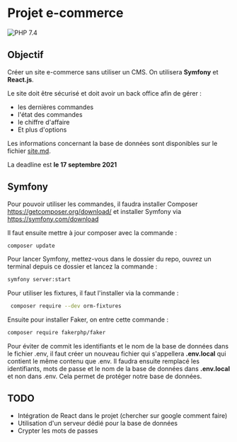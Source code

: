 # Projet e-commerce

![PHP 7.4](https://img.shields.io/badge/PHP-7.4-orange?style=for-the-badge&logo=appveyor)

## Objectif

Créer un site e-commerce sans utiliser un CMS. On utilisera **Symfony** et **React.js**.

Le site doit être sécurisé et doit avoir un back office afin de gérer :

- les dernières commandes
- l'état des commandes
- le chiffre d'affaire
- Et plus d'options

Les informations concernant la base de données sont disponibles sur le fichier [site.md](https://github.com/AlexandreTO/Projet/blob/master/site.md).

La deadline est **le 17 septembre 2021**

## Symfony

Pour pouvoir utiliser les commandes, il faudra installer Composer <https://getcomposer.org/download/> et installer Symfony via <https://symfony.com/download>

Il faut ensuite mettre à jour composer avec la commande :

```bash
composer update
```

Pour lancer Symfony, mettez-vous dans le dossier du repo, ouvrez un terminal depuis ce dossier et lancez la commande :

```bash
symfony server:start
```

Pour utiliser les fixtures, il faut l'installer via la commande :

```bash
 composer require --dev orm-fixtures
```

Ensuite pour installer Faker, on entre cette commande :

```bash
composer require fakerphp/faker
```

Pour éviter de commit les identifiants et le nom de la base de données dans le fichier .env, il faut créer un nouveau fichier qui s'appellera **.env.local** qui contient le même contenu que .env. Il faudra ensuite remplacé les identifiants, mots de passe et le nom de la base de données dans **.env.local** et non dans .env. Cela permet de protéger notre base de données.

## TODO

- Intégration de React dans le projet (chercher sur google comment faire)
- Utilisation d'un serveur dédié pour la base de données
- Crypter les mots de passes
